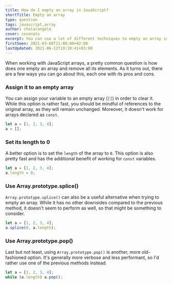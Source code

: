 ```yaml
---
title: How do I empty an array in JavaScript?
shortTitle: Empty an array
type: question
tags: javascript,array
author: chalarangelo
cover: coconuts
excerpt: You can use a lot of different techniques to empty an array in JavaScript. See which ones best suits your needs with this quick guide.
firstSeen: 2021-03-08T11:00:00+02:00
lastUpdated: 2021-06-12T19:30:41+03:00
---
```


When working with JavaScript arrays, a pretty common question is how does one empty an array and remove all its elements. As it turns out, there are a few ways you can go about this, each one with its pros and cons.

### Assign it to an empty array

You can assign your variable to an empty array (`[]`) in order to clear it. While this option is rather fast, you should be mindful of references to the original array, as they will remain unchanged. Moreover, it doesn't work for arrays declared as `const`.

```js
let a = [1, 2, 3, 4];
a = [];
```

### Set its length to 0

A better option is to set the `length` of the array to `0`. This option is also pretty fast and has the additional benefit of working for `const` variables.

```js
let a = [1, 2, 3, 4];
a.length = 0;
```

### Use Array.prototype.splice()

`Array.prototype.splice()` can also be a useful alternative when trying to empty an array. While it has no other downsides compared to the previous method, it doesn't seem to perform as well, so that might be something to consider.

```js
let a = [1, 2, 3, 4];
a.splice(0, a.length);
```

### Use Array.prototype.pop()

Last but not least, using `Array.prototype.pop()` is another, more old-fashioned option. It's generally more verbose and less performant, so I'd rather use one of the previous methods instead.

```js
let a = [1, 2, 3, 4];
while (a.length) a.pop();
```
